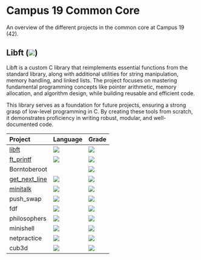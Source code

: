# Campus 19 Common Core

An overview of the different projects in the common core at Campus 19 (42).

## Libft (<img src="https://img.shields.io/github/languages/top/P-Claus/libft?" />)
Libft is a custom C library that reimplements essential functions from the standard library, along with additional utilities for string manipulation, memory handling, and linked lists. The project focuses on mastering fundamental programming concepts like pointer arithmetic, memory allocation, and algorithm design, while building reusable and efficient code.

This library serves as a foundation for future projects, ensuring a strong grasp of low-level programming in C. By creating these tools from scratch, it demonstrates proficiency in writing robust, modular, and well-documented code.


<div>

| Project | Language | Grade |
| :--- | :--- | :--- |
| [libft](https://github.com/P-Claus/libft) | <img src="https://img.shields.io/github/languages/top/P-Claus/libft?" /> | <img src="https://img.shields.io/badge/125%20%2F%20100%20-success" />
| [ft_printf](https://github.com/P-Claus/ft_printf) | <img src="https://img.shields.io/github/languages/top/P-Claus/ft_printf?" /> | <img src="https://img.shields.io/badge/100%20%2F%20100%20-success" />
|Borntoberoot |  | <img src="https://img.shields.io/badge/115%20%2F%20100%20-success" /> 
| [get_next_line](https://github.com/P-Claus/get_next_line) | <img src="https://img.shields.io/github/languages/top/P-Claus/get_next_line?" /> | <img src="https://img.shields.io/badge/125%20%2F%20100%20-success" />
| [minitalk](https://github.com/P-Claus/minitalk) | <img src="https://img.shields.io/github/languages/top/P-Claus/minitalk?" /> | <img src="https://img.shields.io/badge/125%20%2F%20100%20-success" />
| push_swap | <img src="#" /> | <img src="https://img.shields.io/badge/100%20%2F%20100%20-success" />
| fdf | <img src="#" /> | <img src="https://img.shields.io/badge/101%20%2F%20100%20-success" />
| philosophers | <img src="#" /> | <img src="https://img.shields.io/badge/ongoing-orange" />
| minishell | <img src="#" /> | <img src="https://img.shields.io/badge/ongoing-orange" />
| netpractice | <img src="#" /> | <img src="https://img.shields.io/badge/100%20%2F%20100%20-success" />
| cub3d | <img src="#" /> | <img src="https://img.shields.io/badge/not_started-red" />




</div>

